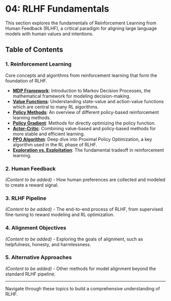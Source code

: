 # 04: RLHF Fundamentals

This section explores the fundamentals of Reinforcement Learning from Human Feedback (RLHF), a critical paradigm for aligning large language models with human values and intentions.

## Table of Contents

### 1. Reinforcement Learning

Core concepts and algorithms from reinforcement learning that form the foundation of RLHF.

*   [**MDP Framework**](./1_reinforcement_learning/mdp_framework.md): Introduction to Markov Decision Processes, the mathematical framework for modeling decision-making.
*   [**Value Functions**](./1_reinforcement_learning/value_functions.md): Understanding state-value and action-value functions which are central to many RL algorithms.
*   [**Policy Methods**](./1_reinforcement_learning/policy_methods.md): An overview of different policy-based reinforcement learning methods.
*   [**Policy Gradient**](./1_reinforcement_learning/policy_gradient.md): Methods for directly optimizing the policy function.
*   [**Actor-Critic**](./1_reinforcement_learning/actor_critic.md): Combining value-based and policy-based methods for more stable and efficient learning.
*   [**PPO Algorithm**](./1_reinforcement_learning/ppo_algorithm.md): Deep dive into Proximal Policy Optimization, a key algorithm used in the RL phase of RLHF.
*   [**Exploration vs. Exploitation**](./1_reinforcement_learning/exploration_exploitation.md): The fundamental tradeoff in reinforcement learning.

### 2. Human Feedback

*(Content to be added)* - How human preferences are collected and modeled to create a reward signal.

### 3. RLHF Pipeline

*(Content to be added)* - The end-to-end process of RLHF, from supervised fine-tuning to reward modeling and RL optimization.

### 4. Alignment Objectives

*(Content to be added)* - Exploring the goals of alignment, such as helpfulness, honesty, and harmlessness.

### 5. Alternative Approaches

*(Content to be added)* - Other methods for model alignment beyond the standard RLHF pipeline.

---

Navigate through these topics to build a comprehensive understanding of RLHF.
